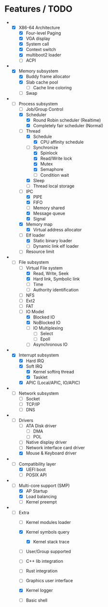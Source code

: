 Features / TODO
====

* - [x] X86-64 Architecture
    - [x] Four-level Paging
    - [x] VGA display
    - [x] System call
    - [x] Context switch
    - [x] multiboot2 loader
    - [ ] ACPI
* - [x] Memory subsystem
    - [x] Buddy frame allocator
    - [x] Slab cache pool
        - [ ] Cache line coloring
    - [ ] Swap
* - [ ] Process subsystem
    - [ ] Job/Group Control
    - [x] Scheduler
        - [x] Round Robin scheduler (Realtime)
        - [x] Completely fair scheduler (Normal)
    - [ ] Thread
        - [x] Schedule
            - [x] CPU affinity schedule
        - [ ] Synchronize
            - [x] Spinlock
            - [x] Read/Write lock
            - [x] Mutex
            - [x] Semaphore
            - [ ] Condition wait
        - [x] Sleep
        - [ ] Thread local storage
    - [ ] IPC
        - [x] PIPE
        - [x] FIFO
        - [ ] Memory shared
        - [x] Message queue
        - [x] Signal
    - [x] Memory map
        - [x] Virtual address allocator
    - [ ] Elf loader
        - [X] Static binary loader
        - [ ] Dynamic link elf loader
    - [ ] Resource limit
* - [ ] File subsystem
    - [ ] Virtual File system
        - [x] Read, Write, Seek
        - [x] Hard link, Symbolic link
        - [ ] Time
        - [ ] Authority identification
    - [ ] NFS
    - [ ] Ext2
    - [ ] FAT
    - [ ] IO Model
        - [x] Blocked IO
        - [x] NoBlocked IO
        - [ ] IO Multiplexing
            - [ ] Select
            - [ ] Epoll
        - [ ] Asynchronous IO
* - [x] Interrupt subsystem
    - [x] Hard IRQ
    - [x] Soft IRQ
        - [x] Kernel softirq thread
        - [x] Tasklet
    - [x] APIC (Local/APIC, IO/APIC)
* - [ ] Network subsystem
    - [ ] Socket 
    - [ ] TCP/IP 
    - [ ] DNS
* - [ ] Drivers
    - [ ] ATA Disk driver
        - [ ] DMA
        - [ ] POL
    - [ ] Native display driver
    - [ ] Network interface card driver
    - [X] Mouse & Keyboard driver
* - [ ] Compatibility layer
    - [x] UEFI boot
    - [ ] POSIX API
* - [ ] Multi-core support (SMP)
    - [x] AP Startup
    - [x] Load balancing
    - [ ] Kernel preempt
* - [ ] Extra
    - [ ] Kernel modules loader
    - [x] Kernel symbols query
        - [x] Kernel stack trace
    - [ ] User/Group supported
    - [ ] C++ lib integration  
    - [ ] Rust integration  
    - [ ] Graphics user interface
    - [x] Kernel logger
    - [ ] Basic shell


